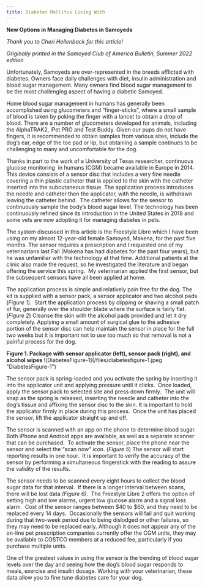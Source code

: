```yaml
---
title: Diabetes Mellitus Living With
---
```

**New Options in Managing Diabetes in Samoyeds**

*Thank you to Cheri Hollenback for this article!*  

*Originally printed in the Samoyed Club of America Bulletin, Summer 2022 edition*

Unfortunately, Samoyeds are over-represented in the breeds afflicted with diabetes. Owners face daily challenges with diet, insulin administration and blood sugar management. Many owners find blood sugar management to be the most challenging aspect of having a diabetic Samoyed.

Home blood sugar management in humans has generally been accomplished using glucometers and “finger-sticks”, where a small sample of blood is taken by poking the finger with a lancet to obtain a drop of blood. There are a number of glucometers developed for animals, including the AlphaTRAK2, iPet PRO and Test Buddy. Given our pups do not have fingers, it is recommended to obtain samples from various sites, include the dog’s ear, edge of the toe pad or lip, but obtaining a sample continues to be challenging to many and uncomfortable for the dog.

Thanks in part to the work of a University of Texas researcher, continuous glucose monitoring  in humans (CGM) became available in Europe in 2014. This device consists of a sensor disc that includes a very fine needle covering a thin plastic catheter that is applied to the skin with the catheter inserted into the subcutaneous tissue. The application process introduces the needle and catheter then the applicator, with the needle, is withdrawn leaving the catheter behind.  The catheter allows for the sensor to continuously sample the body’s blood sugar level. The technology has been continuously refined since its introduction in the United States in 2018 and some vets are now adopting it for managing diabetes in pets.

The system discussed in this article is the Freestyle Libre which I have been using on my almost 12-year-old female Samoyed, Makena, for the past five months. The sensor requires a prescription and I requested one of my veterinarians last Fall (Makena has had diabetes for the past four years), but he was unfamiliar with the technology at that time. Additional patients at the clinic also made the request, so he investigated the literature and began offering the service this spring.  My veterinarian applied the first sensor, but the subsequent sensors have all been applied at home.

The application process is simple and relatively pain free for the dog. The kit is supplied with a sensor pack, a sensor applicator and two alcohol pads (*Figure 1*).  Start the application process by clipping or shaving a small patch of fur, generally over the shoulder blade where the surface is fairly flat. (*Figure 2*) Cleanse the skin with the alcohol pads provided and let it dry completely. Applying a small amount of surgical glue to the adhesive portion of the sensor disc can help maintain the sensor in place for the full two weeks but it is important not to use too much so that removal is not a painful process for the dog.

**Figure 1. Package with sensor applicator (left), sensor pack (right), and alcohol wipes**
!\[DiabetesFigure-1](/files/diabetesfigure-1.jpeg "DiabetesFigure-1")

The sensor pack is spring-loaded and you activate the spring by inserting it into the applicator unit and applying pressure until it clicks.  Once loaded, apply the sensor pack to selected site and press down firmly.  The unit will snap as the spring is released, inserting the needle and catheter into the dog’s tissue and affixing the sensor disc to the skin. It is important to hold the applicator firmly in place during this process.  Once the unit has placed the sensor, lift the applicator straight up and off.

The sensor is scanned with an app on the phone to determine blood sugar.  Both iPhone and Android apps are available, as well as a separate scanner that can be purchased.  To activate the sensor, place the phone near the sensor and select the “scan now” icon. (*Figure 5*) The sensor will start reporting results in one hour.  It is important to verify the accuracy of the sensor by performing a simultaneous fingerstick with the reading to assure the validity of the results. 

The sensor needs to be scanned every eight hours to collect the blood sugar data for that interval.  If there is a longer interval between scans, there will be lost data *(Figure 6)*.  The Freestyle Libre 2 offers the option of setting high and low alarms, urgent low glucose alarm and a signal loss alarm.  Cost of the sensor ranges between $40 to $60, and they need to be replaced every 14 days.  Occasionally the sensors will fail and quit working during that two-week period due to being dislodged or other failures, so they may need to be replaced early. Although it does not appear any of the on-line pet prescription companies currently offer the CGM units, they may be available to COSTCO members at a reduced fee, particularly if you purchase multiple units.

One of the greatest values in using the sensor is the trending of blood sugar levels over the day and seeing how the dog’s blood sugar responds to meals, exercise and insulin dosage. Working with your veterinarian, these data allow you to fine tune diabetes care for your dog.
